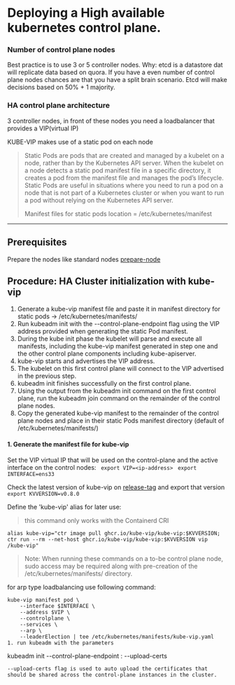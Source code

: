 # Deploying a High available kubernetes control plane.

### Number of control plane nodes
Best practice is to use 3 or 5 controller nodes.
Why: etcd is a datastore dat will replicate data based on quora. If you have a even number of control plane nodes chances are that you have a split brain scenario. Etcd will make decisions based on 50% + 1 majority. 

### HA control plane architecture

3 controller nodes, in front of these nodes you need a loadbalancer that provides a VIP(virtual IP)

KUBE-VIP makes use of a static pod on each node
> Static Pods are pods that are created and managed by a kubelet on a node, rather than by the Kubernetes API server.
> When the kubelet on a node detects a static pod manifest file in a specific directory,
> it creates a pod from the manifest file and manages the pod’s lifecycle.
> Static Pods are useful in situations where you need to run a pod on a node that is not part of a
> Kubernetes cluster or when you want to run a pod without relying on the Kubernetes API server.
>
> Manifest files for static pods location = /etc/kubernetes/manifest
------
## Prerequisites
Prepare the nodes like standard nodes
[prepare-node](Prepare_node_for_kubernets.md)

## Procedure: HA Cluster initialization with kube-vip

1. Generate a kube-vip manifest file and paste it in manifest directory for static pods -> /etc/kubernetes/manifests/
2. Run kubeadm init with the --control-plane-endpoint flag using the VIP address provided when generating the static Pod manifest.
3. During the kube init phase the kubelet will parse and execute all manifests, including the kube-vip manifest generated in step one and the other control plane components including kube-apiserver.
4. kube-vip starts and advertises the VIP address.
5. The kubelet on this first control plane will connect to the VIP advertised in the previous step.
6. kubeadm init finishes successfully on the first control plane.
7. Using the output from the kubeadm init command on the first control plane, run the kubeadm join command on the remainder of the control plane nodes.
8. Copy the generated kube-vip manifest to the remainder of the control plane nodes and place in their static Pods manifest directory (default of /etc/kubernetes/manifests/)

#### 1. Generate the manifest file for kube-vip
Set the VIP virtual IP that will be used on the control-plane and the active interface on the control nodes:
` export VIP=<ip-address>`
` export INTERFACE=ens33`

Check the latest version of kube-vip on [release-tag](https://github.com/kube-vip/kube-vip/releases)
and export that version
`export KVVERSION=v0.8.0`

Define the 'kube-vip' alias for later use:
>this command only works with the Containerd CRI
```
alias kube-vip="ctr image pull ghcr.io/kube-vip/kube-vip:$KVVERSION; ctr run --rm --net-host ghcr.io/kube-vip/kube-vip:$KVVERSION vip /kube-vip"
```
>Note: When running these commands on a to-be control plane node, sudo access may be required along with pre-creation of the /etc/kubernetes/manifests/ directory.


for arp type loadbalancing use following command:
```
kube-vip manifest pod \
    --interface $INTERFACE \
    --address $VIP \
    --controlplane \
    --services \
    --arp \
    --leaderElection | tee /etc/kubernetes/manifests/kube-vip.yaml
1. run kubeadm with the parameters
   ```
   kubeadm init --control-plane-endpoint <VIP address> : <port> --upload-certs
   ```
   --upload-certs flag is used to auto upload the certificates that should be shared across the control-plane instances in the cluster.
